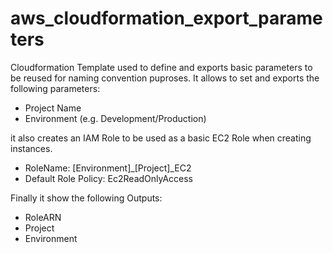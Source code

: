 # aws_cloudformation_export_parameters
Cloudformation Template used to define and exports basic parameters to be reused for naming convention puproses. It allows to set and exports the following parameters:

- Project Name
- Environment (e.g. Development/Production)

it also creates an IAM Role to be used as a basic EC2 Role when creating instances. 

- RoleName: [Environment]_[Project]_EC2
- Default Role Policy: Ec2ReadOnlyAccess

Finally it show the following Outputs:

- RoleARN
- Project
- Environment
